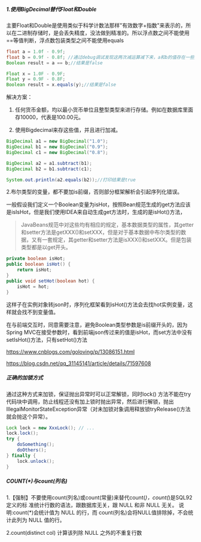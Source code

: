 ##### 1.使用BigDecimal替代Float和Double

主要Float和Double是使用类似于科学计数法那样"有效数字+指数"来表示的，所以在二进制存储时，是会丢失精度，没法做到精准的。所以浮点数之间不能使用==等值判断，浮点数包装类型之间不能使用equals

```java
float a = 1.0f - 0.9f; 
float b = 0.9f - 0.8f; //通过debug调试发现这两次减运算减下来，a和b的值存在一些差异，不是一模一样的，丢失了精度
Boolean result = a == b;//结果是false

Float x = 1.0F - 0.9F; 
Float y = 0.9F - 0.8F; 
Boolean result = x.equals(y);//结果是false
```

解决方案：

1. 任何货币金额，均以最小货币单位且整型类型来进行存储。例如在数据库里面存10000，代表是100.00元。

2. 使用Bigdecimal来存这些值，并且进行加减。

```java
BigDecimal a1 = new BigDecimal("1.0");
BigDecimal b1 = new BigDecimal("0.9");
BigDecimal c1 = new BigDecimal("0.8");

BigDecimal a2 = a1.subtract(b1);
BigDecimal b2 = b1.subtract(c1);

System.out.println(a2.equals(b2));//打印结果是true
```

2.布尔类型的变量，都不要加is前缀，否则部分框架解析会引起序列化错误。

一般假设我们定义一个Boolean变量为isHot，按照Bean规范生成的get方法应该是isIsHot，但是我们使用IDEA来自动生成get方法时，生成的是isHot()方法，

> JavaBeans规范中对这些均有相应的规定，基本数据类型的属性，其getter和setter方法是getXXX()和setXXX，但是对于基本数据中布尔类型的数据，又有一套规定，其getter和setter方法是isXXX()和setXXX。但是包装类型都是以get开头。

```java
private boolean isHot;
public boolean isHot() {
  	return isHot;
}
public void setHot(boolean hot) {
  	isHot = hot;
}
```

这样子在实例对象转json时，序列化框架看到isHot()方法会去找hot实例变量，这样就会找不到变量值。

在与前端交互时，同意需要注意，避免Boolean类型参数是is前缀开头的，因为Spring MVC在接受参数时，看到前端json传过来的值是isHot，而set方法中没有setIsHot()方法，只有setHot()方法

https://www.cnblogs.com/goloving/p/13086151.html

https://blog.csdn.net/qq_31145141/article/details/71597608

##### 正确的加锁方式

通过这种方式来加锁，保证抛出异常时可以正常解锁，同时lock()
方法不能在try代码块中调用，防止线程还没有加上锁时抛出异常，然后进行解锁，抛出IllegalMonitorStateException异常（对未加锁对象调用释放锁tryRelease()方法就会抛这个异常）。

```java
Lock lock = new XxxLock(); // ...
lock.lock();
try {
	doSomething();
	doOthers(); 
} finally {
	lock.unlock(); 
}
```

##### COUNT(*)与count(列名)

1.【强制】不要使用count(列名)或count(常量)来替代count(*)，count(*)是SQL92定义的标 准统计行数的语法，跟数据库无关，跟 NULL 和非 NULL 无关。 说明:count(*)会统计值为 NULL
的行，而 count(列名)会将NULL值排除掉，不会统计此列为 NULL 值的行。

2.count(distinct col) 计算该列除 NULL 之外的不重复行数